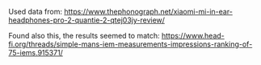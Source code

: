Used data from: https://www.thephonograph.net/xiaomi-mi-in-ear-headphones-pro-2-quantie-2-qtej03jy-review/

Found also this, the results seemed to match: https://www.head-fi.org/threads/simple-mans-iem-measurements-impressions-ranking-of-75-iems.915371/
